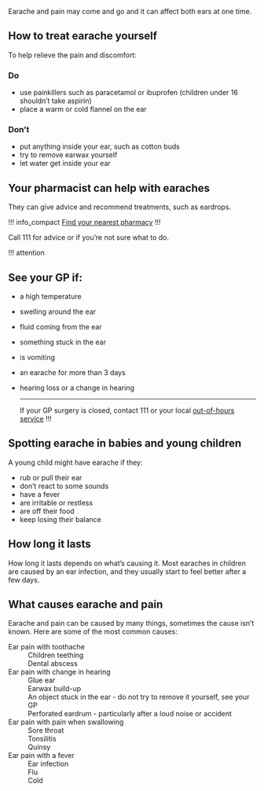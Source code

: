 Earache and pain may come and go and it can affect both ears at one time.

## How to treat earache yourself 

To help relieve the pain and discomfort: 

<article class="panel panel--binary">
  <div class="panel__column">
    <div class="panel__content">
      <h3>Do</h3>
      <ul class="list--check">
        <li>use painkillers such as paracetamol or ibuprofen (children under 16 shouldn’t take aspirin)</li>
        <li>place a warm or cold flannel on the ear</li>
      </ul>
    </div>
  </div>
  <div class="panel__column">
    <div class="panel__content">
      <h3>Don’t</h3>
      <ul class="list--cross">
        <li>put anything inside your ear, such as cotton buds</li>
        <li>try to remove earwax yourself</li>
        <li>let water get inside your ear</li>
      </ul>
    </div>
  </div>
</article>

## Your pharmacist can help with earaches

They can give advice and recommend treatments, such as eardrops. 

!!! info_compact
[Find your nearest pharmacy](https://beta.nhs.uk/finders/find-help)
!!!

Call 111 for advice or if you’re not sure what to do.

!!! attention
  ## See your GP if:
- a high temperature
- swelling around the ear
- fluid coming from the ear
- something stuck in the ear
- is vomiting
- an earache for more than 3 days
- hearing loss or a change in hearing
  <hr>
  
  If your GP surgery is closed, contact 111 or your local [out-of-hours service](#)
!!!

## Spotting earache in babies and young children

A young child might have earache if they:

- rub or pull their ear
- don’t react to some sounds
- have a fever
- are irritable or restless
- are off their food
- keep losing their balance

## How long it lasts 

How long it lasts depends on what’s causing it.  Most earaches in children are caused by an ear infection, and they usually start to feel better after a few days.

## What causes earache and pain

Earache and pain can be caused by many things, sometimes the cause isn’t known. Here are some of the most common causes: 

<dl>

  <dt>Ear pain with toothache</dt>
  <dd>Children teething</dd>
  <dd>Dental abscess</dd>
  
  <dt>Ear pain with change in hearing</dt>
  <dd>Glue ear</dd>
  <dd>Earwax build-up</dd>
  <dd>An object stuck in the ear - do not try to remove it yourself, see your GP</dd>
  <dd>Perforated eardrum - particularly after a loud noise or accident</dd>
  
  <dt>Ear pain with pain when swallowing</dt>
  <dd>Sore throat</dd>
  <dd>Tonsilitis</dd>
  <dd>Quinsy</dd>
  
  <dt>Ear pain with a fever</dt>
  <dd>Ear infection</dd>
  <dd>Flu</dd>
  <dd>Cold</dd>
  
</dl>